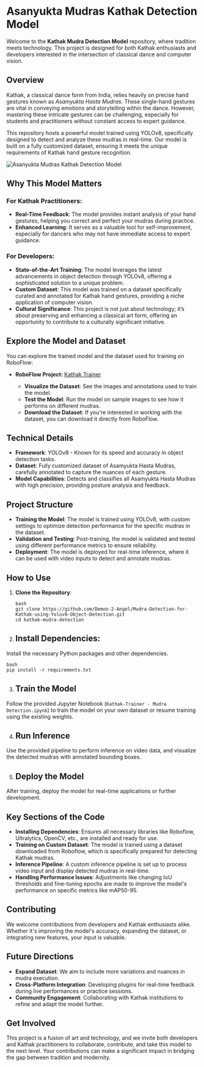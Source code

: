 # Asanyukta Mudras Kathak Detection Model

Welcome to the **Kathak Mudra Detection Model** repository, where tradition meets technology. This project is designed for both Kathak enthusiasts and developers interested in the intersection of classical dance and computer vision.

## Overview

Kathak, a classical dance form from India, relies heavily on precise hand gestures known as *Asamyukta Hasta Mudras*. These single-hand gestures are vital in conveying emotions and storytelling within the dance. However, mastering these intricate gestures can be challenging, especially for students and practitioners without constant access to expert guidance.

This repository hosts a powerful model trained using YOLOv8, specifically designed to detect and analyze these mudras in real-time. Our model is built on a fully customized dataset, ensuring it meets the unique requirements of Kathak hand gesture recognition.

![Asanyukta Mudras Kathak Detection Model](https://github.com/Demon-2-Angel/Mudra-Detection-for-Kathak-using-Yolov8-Object-Detection/blob/main/AsanyuktaKathakMudra.gif)
## Why This Model Matters

### For Kathak Practitioners:
- **Real-Time Feedback**: The model provides instant analysis of your hand gestures, helping you correct and perfect your mudras during practice.
- **Enhanced Learning**: It serves as a valuable tool for self-improvement, especially for dancers who may not have immediate access to expert guidance.

### For Developers:
- **State-of-the-Art Training**: The model leverages the latest advancements in object detection through YOLOv8, offering a sophisticated solution to a unique problem.
- **Custom Dataset**: This model was trained on a dataset specifically curated and annotated for Kathak hand gestures, providing a niche application of computer vision.
- **Cultural Significance**: This project is not just about technology; it’s about preserving and enhancing a classical art form, offering an opportunity to contribute to a culturally significant initiative.

## Explore the Model and Dataset

You can explore the trained model and the dataset used for training on RoboFlow:

- **RoboFlow Project:** [Kathak Trainer](https://universe.roboflow.com/aniruddha-jmp5a/kathak-trainer)

  - **Visualize the Dataset**: See the images and annotations used to train the model.
  - **Test the Model**: Run the model on sample images to see how it performs on different mudras.
  - **Download the Dataset**: If you're interested in working with the dataset, you can download it directly from RoboFlow.

## Technical Details

- **Framework**: YOLOv8 - Known for its speed and accuracy in object detection tasks.
- **Dataset**: Fully customized dataset of Asamyukta Hasta Mudras, carefully annotated to capture the nuances of each gesture.
- **Model Capabilities**: Detects and classifies all Asamyukta Hasta Mudras with high precision, providing posture analysis and feedback.

## Project Structure

- **Training the Model**: The model is trained using YOLOv8, with custom settings to optimize detection performance for the specific mudras in the dataset.
- **Validation and Testing**: Post-training, the model is validated and tested using different performance metrics to ensure reliability.
- **Deployment**: The model is deployed for real-time inference, where it can be used with video inputs to detect and annotate mudras.

## How to Use

1. **Clone the Repository**:
   ```
   bash
   git clone https://github.com/Demon-2-Angel/Mudra-Detection-for-Kathak-using-Yolov8-Object-Detection.git
   cd kathak-mudra-detection
   ```
2. ## Install Dependencies:
Install the necessary Python packages and other dependencies.

```
bash
pip install -r requirements.txt
```

3. ## Train the Model
Follow the provided Jupyter Notebook (`Kathak-Trainer - Mudra Detection.ipynb`) to train the model on your own dataset or resume training using the existing weights.

4. ## Run Inference
Use the provided pipeline to perform inference on video data, and visualize the detected mudras with annotated bounding boxes.

5. ## Deploy the Model
After training, deploy the model for real-time applications or further development.

## Key Sections of the Code
- **Installing Dependencies**: Ensures all necessary libraries like Roboflow, Ultralytics, OpenCV, etc., are installed and ready for use.
- **Training on Custom Dataset**: The model is trained using a dataset downloaded from Roboflow, which is specifically prepared for detecting Kathak mudras.
- **Inference Pipeline**: A custom inference pipeline is set up to process video input and display detected mudras in real-time.
- **Handling Performance Issues**: Adjustments like changing IoU thresholds and fine-tuning epochs are made to improve the model's performance on specific metrics like mAP50-95.

## Contributing
We welcome contributions from developers and Kathak enthusiasts alike. Whether it's improving the model's accuracy, expanding the dataset, or integrating new features, your input is valuable.

## Future Directions
- **Expand Dataset**: We aim to include more variations and nuances in mudra execution.
- **Cross-Platform Integration**: Developing plugins for real-time feedback during live performances or practice sessions.
- **Community Engagement**: Collaborating with Kathak institutions to refine and adapt the model further.

## Get Involved
This project is a fusion of art and technology, and we invite both developers and Kathak practitioners to collaborate, contribute, and take this model to the next level. Your contributions can make a significant impact in bridging the gap between tradition and modernity.

